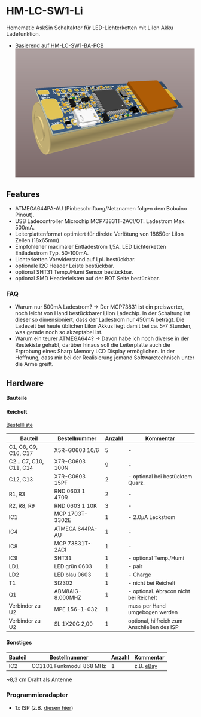 # HM-LC-SW1-Li
Homematic AskSin Schaltaktor für LED-Lichterketten mit LiIon Akku Ladefunktion.
- Basierend auf HM-LC-SW1-BA-PCB
![ISO_BATT](https://github.com/Asselhead/HM-LC-SW1-Li/blob/master/Images/ISO_BATT.png)

## Features

- ATMEGA644PA-AU (Pinbeschriftung/Netznamen folgen dem Bobuino Pinout).
- USB Ladecontroller Microchip MCP73831T-2ACI/OT. Ladestrom Max. 500mA.
- Leiterplattenformat optimiert für direkte Verlötung von 18650er LiIon Zellen (18x65mm).
- Empfohlener maximaler Entladestrom 1,5A. LED Lichterketten Entladestrom Typ. 50-100mA.
- Lichterketten Vorwiderstand auf Lpl. bestückbar.
- optionale I2C Header Leiste bestückbar.
- optional SHT31 Temp./Humi Sensor bestückbar.
- optional SMD Headerleisten auf der BOT Seite bestückbar.

### FAQ

- Warum nur 500mA Ladestrom? -> Der MCP73831 ist ein preiswerter, noch leicht von Hand bestückbarer LiIon Ladechip.
In der Schaltung ist dieser so dimensioniert, dass der Ladestrom nur 450mA beträgt. Die Ladezeit bei heute üblichen LiIon Akkus liegt damit bei ca. 5-7 Stunden, was gerade noch so akzeptabel ist.
- Warum ein teurer ATMEGA644? -> Davon habe ich noch diverse in der Restekiste gehabt, darüber hinaus soll die Leiterplatte auch die Erprobung eines Sharp Memory LCD Display ermöglichen. In der Hoffnung, dass mir bei der Realisierung jemand Softwaretechnisch unter die Arme greift.

## Hardware

#### Bauteile

#### Reichelt

[Bestellliste](https://www.reichelt.de/my/1519439)

Bauteil                  | Bestellnummer    | Anzahl | Kommentar
------------------------ | ---------------- | ------ | ---------
C1, C8, C9, C16, C17     | X5R-G0603 10/6   |   5    | -
C2 .. C7, C10, C11, C14  | X7R-G0603 100N   |   9    | -
C12, C13                 | X7R-G0603 15PF   |   2    | - optional bei bestücktem Quarz.
R1, R3                   | RND 0603 1 470R  |   2    | -
R2, R8, R9               | RND 0603 1 10K   |   3    | -
IC1                      | MCP 1703T-3302E |   1    | - 2.0µA Leckstrom
IC4                      | ATMEGA 644PA-AU |   1    | -
IC8                      | MCP 73831T-2ACI |   1    | -
IC9                      | SHT31           |   1    | - optional Temp./Humi
LD1                      | LED grün 0603   |   1    | - pair
LD2                      | LED blau 0603   |   1    | - Charge
T1                       | SI2302          |   1    | - nicht bei Reichelt
Q1                       | ABM8AIG-8.000MHZ|   1    | - optional. Abracon nicht bei Reichelt
Verbinder zu U2          | MPE 156-1-032   |   1    | muss per Hand umgebogen werden
Verbinder zu U2          | SL 1X20G 2,00   |   1    | optional, hilfreich zum Anschließen des ISP


#### Sonstiges

Bauteil | Bestellnummer            | Anzahl | Kommentar
------- | ------------------------ | ------ | ---------
IC2     | CC1101 Funkmodul 868 MHz |   1    | z.B. [eBay](https://www.ebay.de/itm/272455136087)

~8,3 cm Draht als Antenne


### Programmieradapter
- 1x ISP (z.B. [diesen hier](https://www.diamex.de/dxshop/USB-ISP-Programmer-fuer-Atmel-AVR-Rev2))
